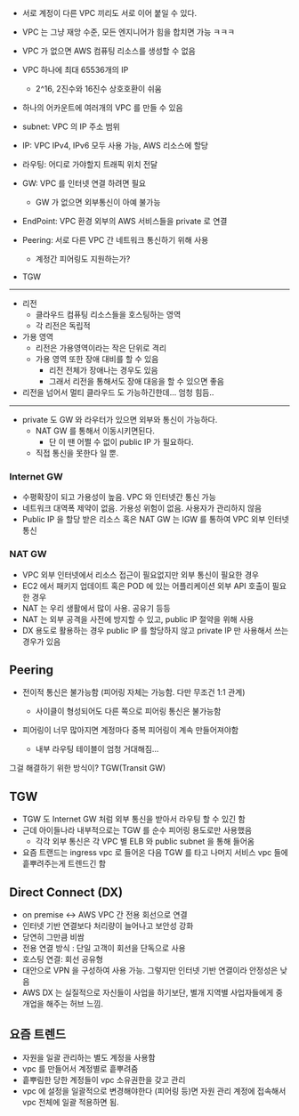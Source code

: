 - 서로 계정이 다른 VPC 끼리도 서로 이어 붙일 수 있다.
    
- VPC 는 그냥 재앙 수준, 모든 엔지니어가 힘을 합치면 가능 ㅋㅋㅋ
    
- VPC 가 없으면 AWS 컴퓨팅 리소스를 생성할 수 없음
    
- VPC 하나에 최대 65536개의 IP
    
    - 2^16, 2진수와 16진수 상호호환이 쉬움
- 하나의 어카운트에 여러개의 VPC 를 만들 수 있음
    
- subnet: VPC 의 IP 주소 범위
    
- IP: VPC IPv4, IPv6 모두 사용 가능, AWS 리소스에 할당
    
- 라우팅: 어디로 가야할지 트래픽 위치 전달
    
- GW: VPC 를 인터넷 연결 하려면 필요
    
    - GW 가 없으면 외부통신이 아예 불가능
- EndPoint: VPC 환경 외부의 AWS 서비스들을 private 로 연결
    
- Peering: 서로 다른 VPC 간 네트워크 통신하기 위해 사용
    
    - 계정간 피어링도 지원하는가?
- TGW
    

---

- 리전
    - 클라우드 컴퓨팅 리소스들을 호스팅하는 영역
    - 각 리전은 독립적
- 가용 영역
    - 리전은 가용영역이라는 작은 단위로 격리
    - 가용 영역 또한 장애 대비를 할 수 있음
        - 리전 전체가 장애나는 경우도 있음
        - 그래서 리전을 통해서도 장애 대응을 할 수 있으면 좋음
- 리전을 넘어서 멀티 클라우드 도 가능하긴한데… 엄청 힘듬..

---

- private 도 GW 와 라우터가 있으면 외부와 통신이 가능하다.
    - NAT GW 를 통해서 이동시키면된다.
        - 단 이 땐 어쩔 수 없이 public IP 가 필요하다.
    - 직접 통신을 못한다 일 뿐.

### Internet GW

- 수평확장이 되고 가용성이 높음. VPC 와 인터넷간 통신 가능
- 네트워크 대역폭 제약이 없음. 가용성 위험이 없음. 사용자가 관리하지 않음
- Public IP 을 할당 받은 리소스 혹은 NAT GW 는 IGW 를 통하여 VPC 외부 인터넷 통신

### NAT GW

- VPC 외부 인터넷에서 리소스 접근이 필요없지만 외부 통신이 필요한 경우
- EC2 에서 패키지 업데이트 혹은 POD 에 있는 어플리케이션 외부 API 호출이 필요한 경우
- NAT 는 우리 생활에서 많이 사용. 공유기 등등
- NAT 는 외부 공격을 사전에 방지할 수 있고, public IP 절약을 위해 사용
- DX 용도로 활용하는 경우 public IP 를 할당하지 않고 private IP 만 사용해서 쓰는 경우가 있음

## Peering

- 전이적 통신은 불가능함 (피어링 자체는 가능함. 다만 무조건 1:1 관계)
    
    - 사이클이 형성되어도 다른 쪽으로 피어링 통신은 불가능함
- 피어링이 너무 많아지면 계정마다 중복 피어링이 계속 만들어져야함
    
    - 내부 라우팅 테이블이 엄청 거대해짐…

그걸 해결하기 위한 방식이? TGW(Transit GW)

## TGW

- TGW 도 Internet GW 처럼 외부 통신을 받아서 라우팅 할 수 있긴 함
- 근데 아이들나라 내부적으로는 TGW 를 순수 피어링 용도로만 사용했음
    - 각각 외부 통신은 각 VPC 별 ELB 와 public subnet 을 통해 들어옴
- 요즘 트랜드는 ingress vpc 로 들어온 다음 TGW 를 타고 나머지 서비스 vpc 들에 흩뿌려주는게 트렌드긴 함

## Direct Connect (DX)

- on premise ↔ AWS VPC 간 전용 회선으로 연결
- 인터넷 기반 연결보다 처리량이 늘어나고 보안성 강화
- 당연히 그만큼 비쌈
- 전용 연결 방식 : 단일 고객이 회선을 단독으로 사용
- 호스팅 연결: 회선 공유형
- 대안으로 VPN 을 구성하여 사용 가능. 그렇지만 인터넷 기반 연결이라 안정성은 낮음
- AWS DX 는 실질적으로 자신들이 사업을 하기보단, 별개 지역별 사업자들에게 중개업을 해주는 허브 느낌.

## 요즘 트렌드

- 자원을 일괄 관리하는 별도 계정을 사용함
- vpc 를 만들어서 계정별로 흩뿌려줌
- 흩뿌림한 당한 계정들이 vpc 소유권한을 갖고 관리
- vpc 에 설정을 일괄적으로 변경해야한다 (피어링 등)면 자원 관리 계정에 접속해서 vpc 전체에 일괄 적용하면 됨.